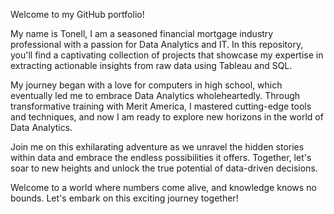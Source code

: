 
Welcome to my GitHub portfolio!

My name is Tonell, I am a seasoned financial mortgage industry professional with a passion for Data Analytics and IT. In this repository, you'll find a captivating collection of projects that showcase my expertise in extracting actionable insights from raw data using Tableau and SQL.

My journey began with a love for computers in high school, which eventually led me to embrace Data Analytics wholeheartedly. Through transformative training with Merit America, I mastered cutting-edge tools and techniques, and now I am ready to explore new horizons in the world of Data Analytics.

Join me on this exhilarating adventure as we unravel the hidden stories within data and embrace the endless possibilities it offers. Together, let's soar to new heights and unlock the true potential of data-driven decisions.

Welcome to a world where numbers come alive, and knowledge knows no bounds. Let's embark on this exciting journey together!
